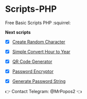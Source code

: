 # Scripts-PHP
Free Basic Scripts PHP  :squirrel:

**Next scripts**

- [x] [Create Random Character](https://github.com/SkarYxD/Scripts-PHP/create_random_character/)
- [x] [Simple Convert Hour to Year](https://github.com/SkarYxD/Scripts-PHP/simple_convert_hour_to_year/)
- [x] [QR Code Generator](https://github.com/SkarYxD/Scripts-PHP/qr-code-generator/)
- [x] [Password Encryptor](https://github.com/SkarYxD/Scripts-PHP/password-encryptor/)
- [x] [Generate Password String](https://github.com/SkarYxD/Scripts-PHP/Gen%20Key%20Example/)


:point_right: Contact Telegram: @MrPopos2 :point_left:
